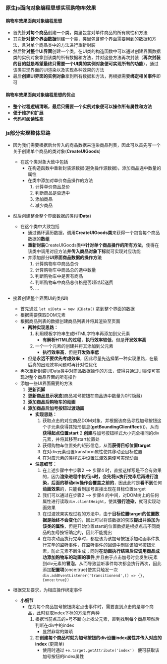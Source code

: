 ### 原生js面向对象编程思想实现购物车效果

#### 购物车效果面向对象编程思想
- 首先**针对每个商品**创建一个类，类里包含对单件商品的所有属性和方法
- 其次**针对整个界面数据**创建一个类，类里包含整个界面需要用到的数据和方法，且对单个商品类中的方法进行重新封装
- 然后**针对整个UI界面**创建一个类，在UI类的构造函数中可以通过创建界面数据类的实例对象拿到该类的所有数据和方法，并对这些方法再次封装（**再次封装的目的就是希望最终只需要一个UI类的实例对象便可实现所有的功能**），通过该类实现界面的UI渲染以及实现各种效果的方法
- 最后**创建UI界面的实例对象**拿到所有数据和方法，再根据需要**绑定相关事件**即可

#### 购物车效果面向对象编程思想的优点
- **整个过程逻辑清晰，最后只需要一个实例对象便可以操作所有属性和方法**
- **便于维护和扩展**
- **代码可阅读性高**


### js部分实现整体思路

- 因为我们需要根据后台传入的商品数据来渲染商品列表，因此可以首先写一个关于创建单个商品的类对象(**CreateUIGoods**)
    - 在这个类对象大致中包括
        - 在构造函数中重新封装源数据(避免操作源数据)，添加商品选中数量的属性
        - 在类中添加对单价商品操作的方法
            1. 计算单价商品总价
            2. 判断商品是否选中
            3. 添加商品
            4. 减少商品
    
- 然后创建整合整个界面数据的类(**UIData**)
    - 在这个类中大致包括
        - 通过循环遍历数据，调用**CreateUIGoods类**来获得一个包含每个商品数据的**数组**
        - **重新封装**CreateUIGoods类中**针对单个商品操作的所有方法**，使得在该类中调用对应方法**并传入商品对象下标**就可实现对应功能
        - 并添加部分**UI界面商品数据的操作方法**
            1. 计算购物车中商品总价
            2. 计算购物车中商品总的选中数量
            3. 判断购物车中是否有商品
            4. 判断购物车中商品总价格是否超过起送费
            5. ...

- 接着创建整个界面UI的类(**UI**)
    - 首先通过 ```let uiData = new UIData()``` 拿到整个界面的数据
    - 根据需要获取DOM元素
    - 根据商品列表的数据创建商品列表并将其渲染至页面
        - **两种实现思路：**
            1. 利用模板字符串生成HTML字符串再添加到父元素
                - **有解析HTML的过程**，**执行效率较低**，但是**开发效率高**
            2. 一个一个元素的创建并将其添加到父元素
                - **执行效率高**，但是**开发效率低**
        - 但是**永远不要优先考虑效率**，因此尽量先选择第一种实现思路，在最后真的出现效率问题时再针对性优化
    - 再次重新封装UIData类中对商品数据操作的方法，使得只通过UI类便可实现对整个商品界面的所有操作
    - 添加一些UI界面需要的方法
        1. **更新页脚**
        2. **更新商品显示状态**(商品减号按钮在商品选中数量为0时隐藏)
        3. **添加商品后购物车的动画**
        4. **添加商品后加号按钮过渡动画**
            - **实现思路：**
                1. 获取点击的对应商品DOM对象，并根据该商品寻找加号按钮这个子元素获得其矩形信息(**getBoundingClientRect**())，从而**获得起点位置start**
                2.**创建**与加号按钮样式大小完全相同的div元素，并将其移至start位置处
                3. 获得购物车位置处的矩形信息，从而**获得目标位置target**
                4. 在对div元素设置transform属性使其移动至目标位置
                5. 在对应元素的类样式中设置过渡效果便可实现动画
            - **注意细节：**
                1. 在上述步骤中中步骤2 --> 步骤4 时，直接这样写是不会有效果的，因为**渲染进程中执行js时，会先将js执行完毕后再进行渲染，后面的移动div操作会覆盖之前的**，因此此时是**看不到**任何**动画效果**的，只能看到加号直接出现在目标位置target
                2. 我们可以通过在步骤2 --> 步骤4 的中间，对DOM树上的任何属性进行读取``` div.clientHeight ```，使其**强行渲染**，就可实现动画效果
                3. 在过渡效果实现过程的方法中，由于**目标位置target的位置数据是始终不会变化**的，因此可以将该数据的获取**提出**并**添加为该类的属性**，但是开始位置start的位置数据是根据点击不同商品的加号按钮确定的，因此不能提出
                4. 在每次动画执行完毕时，都应该为该加号按钮添加动画事件执行完毕的监听事件，在监听事件的回调中删除该加号按钮元素，防止元素不断生成；同时**在动画执行结束后应调用商品成功添加购物车的动画的事件**,并且由于点击加号时会发生i元素到div元素的**冒泡**，从而导致监听事件每次都会执行两次，因此添加**配置项**{once:true}使其只触发一次
                ``` div.addEventListener('transitionend',() => {}, {once:true}) ```

- 根据交互要求，为相应操作绑定事件
    - **小细节**
        - 在为每个商品加号按钮绑定点击事件时，需要直到点击的是哪个商品，此时获取index下标的方法有两种
            1. 根据当前点击的+号不断向上找父元素，直到找到每个商品项然后判断在div中的index
                - 显然非常的繁琐
            2. 在**创建每个商品时就为加号按钮的div设置index属性并传入对应的index**   (更简单)
                - 使用时通过 ```+e.target.getAttribute('index') ``` 便可获取该加号按钮的index属性
            


